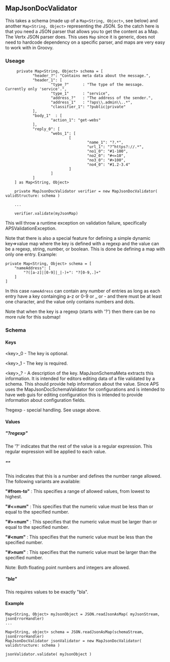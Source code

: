 ## MapJsonDocValidator

This takes a schema (made up of a ` Map<String, Object> `, see below) and another ` Map<String, Object> ` representing the JSON. So the catch here is that you need a JSON parser that allows you to get the content as a Map. The Vertx JSON parser does. This uses `Map` since it is generic, does not need to hardcode dependency on a specific parser, and maps are very easy to work with in Groovy.

### Useage

         private Map<String, Object> schema = [
                "header_?": "Contains meta data about the message.",
                "header_1": [
                        "type_?"      : "The type of the message. Currently only 'service'.",
                        "type_1"      : "service",
                        "address_?"   : "The address of the sender.",
                        "address_1"   : "?aps\\.admin\\..*",
                        "classifier_1": "?public|private"
                ],
                "body_1"  : [
                        "action_1": "get-webs"
                ],
                "reply_0": [
                        "webs_1": [
                                [
                                        "name_1": "?.*",
                                        "url_1": "?^https?://.*",
                                        "no1_0": "#1-100",
                                        "no2_0": "#<=10",
                                        "no3_0": "#>100",
                                        "no4_0": "#1.2-3.4"
                                ]
                        ]
                ]
        ] as Map<String, Object>

        private MapJsonDocValidator verifier = new MapJsonDocValidator( validStructure: schema )

        ...

        verifier.validate(myJsonMap)

This will throw a runtime exception on validation failure, specifically APSValidationException.

Note that there is also a special feature for defining a simple dynamic key=>value map where the key is defined with a regexp and the value can be a regexp, string, number, or boolean. This is done be defining a map with only one entry. Example:

    private Map<String, Object> schema = [
        "nameAddress": [
            "?([a-z]|[0-9]|_|-)+": "?[0-9,.]+"
        ]
    ]

In this case `nameAdress` can contain any number of entries as long as each entry have a key containging a-z or 0-9 or \_ or - and there must be at least one character, and the value only contains numbers and dots.

Note that when the key is a regexp (starts with '?') then there can be no more rule for this submap!

### Schema

#### Keys

\<key\>\_0 - The key is optional.

\<key\>\_1 - The key is required.

&lt;key&gt;\_? - A description of the key. MapJsonSchemaMeta extracts this information. It is intended for editors editing data of a file validated by a schema. This should provide help information about the value. Since APS uses the MapJsonDocSchemaValidator for configurations and is intended to have web guis for editing configuration this is intended to provide information about configuration fields.

?regexp - special handling. See usage above.

#### Values

##### "?regexp"

The '?' indicates that the rest of the value is a regular expression. This regular expression will be applied to each value.

##### "<hash><range>"

This indicates that this is a number and defines the number range allowed. The following variants are available:

__"#from-to"__ : This specifies a range of allowed values, from lowest to highest.

__"#<=num"__ : This specifies that the numeric value must be less than or equal to the specified number.

__"#>=num"__ : This specifies that the numeric value must be larger than or equal to the specified number.

__"#<num"__ : This specifies that the numeric value must be less than the specified number.

__"#>num"__ : This specifies that the numeric value must be larger than the specified number.

Note: Both floating point numbers and integers are allowed.

##### "bla"

This requires values to be exactly "bla".

#### Example

    Map<String, Object> myJsonObject = JSON.readJsonAsMap( myJsonStream, jsonErrorHandler)
    ...

    Map<String, object> schema = JSON.readJsonAsMap(schemaStream, jsonErrorHandler)
    MapJsonDocValidator jsonValidator = new MapJsonDocValidator( validstructure: schema )

    jsonValidator.validate( myJsonObject )


